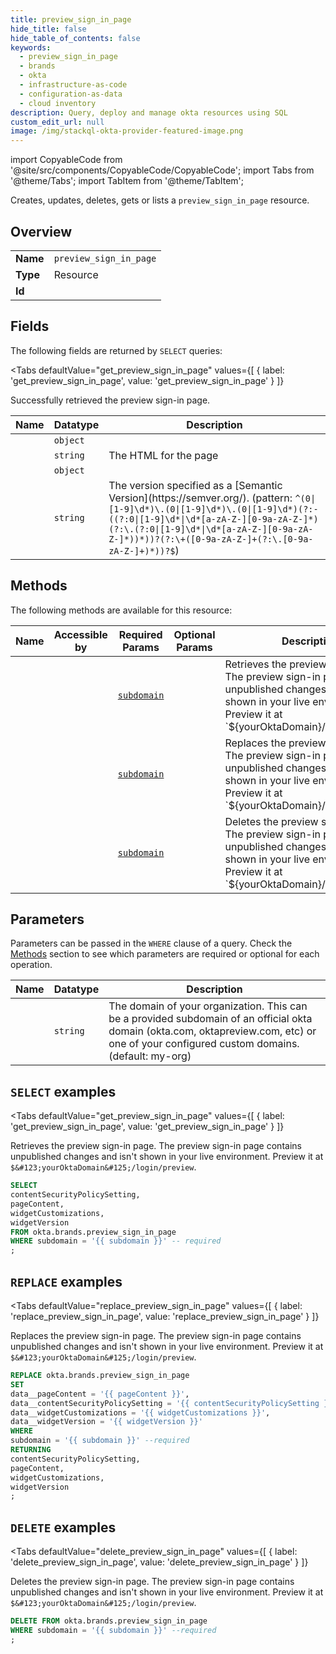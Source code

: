 ```yaml
--- 
title: preview_sign_in_page
hide_title: false
hide_table_of_contents: false
keywords:
  - preview_sign_in_page
  - brands
  - okta
  - infrastructure-as-code
  - configuration-as-data
  - cloud inventory
description: Query, deploy and manage okta resources using SQL
custom_edit_url: null
image: /img/stackql-okta-provider-featured-image.png
---
```


import CopyableCode from '@site/src/components/CopyableCode/CopyableCode';
import Tabs from '@theme/Tabs';
import TabItem from '@theme/TabItem';

Creates, updates, deletes, gets or lists a <code>preview_sign_in_page</code> resource.

## Overview
<table><tbody>
<tr><td><b>Name</b></td><td><code>preview_sign_in_page</code></td></tr>
<tr><td><b>Type</b></td><td>Resource</td></tr>
<tr><td><b>Id</b></td><td><CopyableCode code="okta.brands.preview_sign_in_page" /></td></tr>
</tbody></table>

## Fields

The following fields are returned by `SELECT` queries:

<Tabs
    defaultValue="get_preview_sign_in_page"
    values={[
        { label: 'get_preview_sign_in_page', value: 'get_preview_sign_in_page' }
    ]}
>
<TabItem value="get_preview_sign_in_page">

Successfully retrieved the preview sign-in page.

<table>
<thead>
    <tr>
    <th>Name</th>
    <th>Datatype</th>
    <th>Description</th>
    </tr>
</thead>
<tbody>
<tr>
    <td><CopyableCode code="contentSecurityPolicySetting" /></td>
    <td><code>object</code></td>
    <td></td>
</tr>
<tr>
    <td><CopyableCode code="pageContent" /></td>
    <td><code>string</code></td>
    <td>The HTML for the page</td>
</tr>
<tr>
    <td><CopyableCode code="widgetCustomizations" /></td>
    <td><code>object</code></td>
    <td></td>
</tr>
<tr>
    <td><CopyableCode code="widgetVersion" /></td>
    <td><code>string</code></td>
    <td>The version specified as a [Semantic Version](https://semver.org/). (pattern: <code>^(0|[1-9]\d*)\.(0|[1-9]\d*)\.(0|[1-9]\d*)(?:-((?:0|[1-9]\d*|\d*[a-zA-Z-][0-9a-zA-Z-]*)(?:\.(?:0|[1-9]\d*|\d*[a-zA-Z-][0-9a-zA-Z-]*))*))?(?:\+([0-9a-zA-Z-]+(?:\.[0-9a-zA-Z-]+)*))?$</code>)</td>
</tr>
</tbody>
</table>
</TabItem>
</Tabs>

## Methods

The following methods are available for this resource:

<table>
<thead>
    <tr>
    <th>Name</th>
    <th>Accessible by</th>
    <th>Required Params</th>
    <th>Optional Params</th>
    <th>Description</th>
    </tr>
</thead>
<tbody>
<tr>
    <td><a href="#get_preview_sign_in_page"><CopyableCode code="get_preview_sign_in_page" /></a></td>
    <td><CopyableCode code="select" /></td>
    <td><a href="#parameter-subdomain"><code>subdomain</code></a></td>
    <td></td>
    <td>Retrieves the preview sign-in page. The preview sign-in page contains unpublished changes and isn't shown in your live environment. Preview it at `$&#123;yourOktaDomain&#125;/login/preview`.</td>
</tr>
<tr>
    <td><a href="#replace_preview_sign_in_page"><CopyableCode code="replace_preview_sign_in_page" /></a></td>
    <td><CopyableCode code="replace" /></td>
    <td><a href="#parameter-subdomain"><code>subdomain</code></a></td>
    <td></td>
    <td>Replaces the preview sign-in page. The preview sign-in page contains unpublished changes and isn't shown in your live environment. Preview it at `$&#123;yourOktaDomain&#125;/login/preview`.</td>
</tr>
<tr>
    <td><a href="#delete_preview_sign_in_page"><CopyableCode code="delete_preview_sign_in_page" /></a></td>
    <td><CopyableCode code="delete" /></td>
    <td><a href="#parameter-subdomain"><code>subdomain</code></a></td>
    <td></td>
    <td>Deletes the preview sign-in page. The preview sign-in page contains unpublished changes and isn't shown in your live environment. Preview it at `$&#123;yourOktaDomain&#125;/login/preview`.</td>
</tr>
</tbody>
</table>

## Parameters

Parameters can be passed in the `WHERE` clause of a query. Check the [Methods](#methods) section to see which parameters are required or optional for each operation.

<table>
<thead>
    <tr>
    <th>Name</th>
    <th>Datatype</th>
    <th>Description</th>
    </tr>
</thead>
<tbody>
<tr id="parameter-subdomain">
    <td><CopyableCode code="subdomain" /></td>
    <td><code>string</code></td>
    <td>The domain of your organization. This can be a provided subdomain of an official okta domain (okta.com, oktapreview.com, etc) or one of your configured custom domains. (default: my-org)</td>
</tr>
</tbody>
</table>

## `SELECT` examples

<Tabs
    defaultValue="get_preview_sign_in_page"
    values={[
        { label: 'get_preview_sign_in_page', value: 'get_preview_sign_in_page' }
    ]}
>
<TabItem value="get_preview_sign_in_page">

Retrieves the preview sign-in page. The preview sign-in page contains unpublished changes and isn't shown in your live environment. Preview it at `$&#123;yourOktaDomain&#125;/login/preview`.

```sql
SELECT
contentSecurityPolicySetting,
pageContent,
widgetCustomizations,
widgetVersion
FROM okta.brands.preview_sign_in_page
WHERE subdomain = '{{ subdomain }}' -- required
;
```
</TabItem>
</Tabs>


## `REPLACE` examples

<Tabs
    defaultValue="replace_preview_sign_in_page"
    values={[
        { label: 'replace_preview_sign_in_page', value: 'replace_preview_sign_in_page' }
    ]}
>
<TabItem value="replace_preview_sign_in_page">

Replaces the preview sign-in page. The preview sign-in page contains unpublished changes and isn't shown in your live environment. Preview it at `$&#123;yourOktaDomain&#125;/login/preview`.

```sql
REPLACE okta.brands.preview_sign_in_page
SET 
data__pageContent = '{{ pageContent }}',
data__contentSecurityPolicySetting = '{{ contentSecurityPolicySetting }}',
data__widgetCustomizations = '{{ widgetCustomizations }}',
data__widgetVersion = '{{ widgetVersion }}'
WHERE 
subdomain = '{{ subdomain }}' --required
RETURNING
contentSecurityPolicySetting,
pageContent,
widgetCustomizations,
widgetVersion
;
```
</TabItem>
</Tabs>


## `DELETE` examples

<Tabs
    defaultValue="delete_preview_sign_in_page"
    values={[
        { label: 'delete_preview_sign_in_page', value: 'delete_preview_sign_in_page' }
    ]}
>
<TabItem value="delete_preview_sign_in_page">

Deletes the preview sign-in page. The preview sign-in page contains unpublished changes and isn't shown in your live environment. Preview it at `$&#123;yourOktaDomain&#125;/login/preview`.

```sql
DELETE FROM okta.brands.preview_sign_in_page
WHERE subdomain = '{{ subdomain }}' --required
;
```
</TabItem>
</Tabs>
